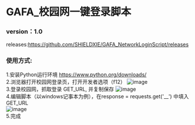 # GAFA_校园网一键登录脚本

### version：1.0  
releases:https://github.com/SHIELDXIE/GAFA_NetworkLoginScript/releases  

### 使用方式:  
  1.安装Python运行环境 https://www.python.org/downloads/  
  2.浏览器打开校园网登录页，打开开发者选项（f12）
  ![image](https://user-images.githubusercontent.com/37254173/160872034-4019d578-9285-4d32-8f37-73f40d647102.png)  
  3.登录校园网，抓取登录 GET_URL, 并复制保存
  ![image](https://user-images.githubusercontent.com/37254173/160872188-bdd61d83-d71d-4456-8b2d-81e2fdddda68.png)  
  4.编辑脚本（以windows记事本为例），在response = requests.get('__') 中填入GET_URL  
  ![image](https://user-images.githubusercontent.com/37254173/160873171-690d5989-b54b-4cb3-91f9-8f55c4946e79.png)  
  5.完成
